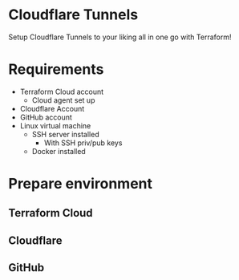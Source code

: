 # Cloudflare Tunnels
Setup Cloudflare Tunnels to your liking all in one go with Terraform!

# Requirements
 - Terraform Cloud account
   - Cloud agent set up
 - Cloudflare Account
 - GitHub account
 - Linux virtual machine
   - SSH server installed
     - With SSH priv/pub keys
   - Docker installed

# Prepare environment
## Terraform Cloud

## Cloudflare

## GitHub